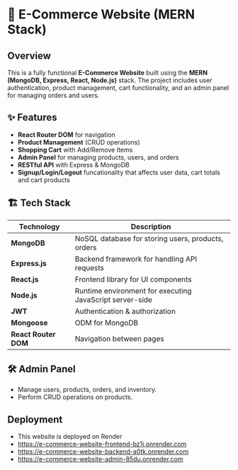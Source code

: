 # 🛒 E-Commerce Website (MERN Stack)

## Overview

This is a fully functional **E-Commerce Website** built using the **MERN (MongoDB, Express, React, Node.js)** stack. The project includes user authentication, product management, cart functionality, and an admin panel for managing orders and users.

## ✨ Features
- **React Router DOM** for navigation
- **Product Management** (CRUD operations)
- **Shopping Cart** with Add/Remove Items
- **Admin Panel** for managing products, users, and orders
- **RESTful API** with Express & MongoDB
- **Signup/Login/Logout** funcationality that affects user data, cart totals and cart products

## 🏗 Tech Stack

| Technology  | Description |
|-------------|------------|
| **MongoDB** | NoSQL database for storing users, products, orders |
| **Express.js** | Backend framework for handling API requests |
| **React.js** | Frontend library for UI components |
| **Node.js** | Runtime environment for executing JavaScript server-side |
| **JWT** | Authentication & authorization |
| **Mongoose** | ODM for MongoDB |
| **React Router DOM** | Navigation between pages |

## 🛠 Admin Panel

- Manage users, products, orders, and inventory.
- Perform CRUD operations on products.

## Deployment 
- This website is deployed on Render
- https://e-commerce-website-frontend-bz1j.onrender.com
- https://e-commerce-website-backend-a0tk.onrender.com
- https://e-commerce-website-admin-85du.onrender.com
